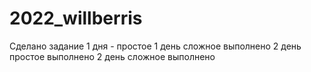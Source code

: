 # 2022_willberris
Сделано задание 1 дня - простое
1 день сложное выполнено
2 день простое выполнено
2 день сложное выполнено
